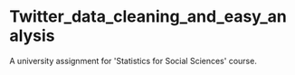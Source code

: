 # Twitter_data_cleaning_and_easy_analysis
A university assignment for 'Statistics for Social Sciences' course.
